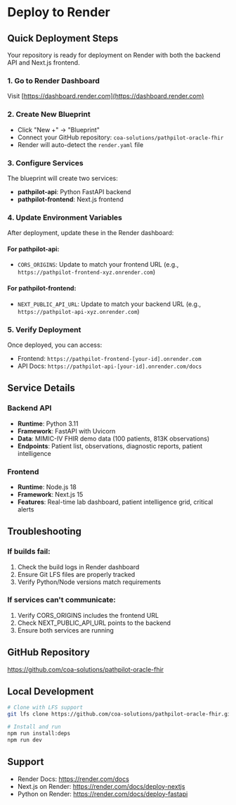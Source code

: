 # Deploy to Render

## Quick Deployment Steps

Your repository is ready for deployment on Render with both the backend API and Next.js frontend.

### 1. Go to Render Dashboard
Visit [https://dashboard.render.com](https://dashboard.render.com)

### 2. Create New Blueprint
- Click "New +" → "Blueprint"
- Connect your GitHub repository: `coa-solutions/pathpilot-oracle-fhir`
- Render will auto-detect the `render.yaml` file

### 3. Configure Services
The blueprint will create two services:
- **pathpilot-api**: Python FastAPI backend
- **pathpilot-frontend**: Next.js frontend

### 4. Update Environment Variables
After deployment, update these in the Render dashboard:

#### For pathpilot-api:
- `CORS_ORIGINS`: Update to match your frontend URL (e.g., `https://pathpilot-frontend-xyz.onrender.com`)

#### For pathpilot-frontend:
- `NEXT_PUBLIC_API_URL`: Update to match your backend URL (e.g., `https://pathpilot-api-xyz.onrender.com`)

### 5. Verify Deployment
Once deployed, you can access:
- Frontend: `https://pathpilot-frontend-[your-id].onrender.com`
- API Docs: `https://pathpilot-api-[your-id].onrender.com/docs`

## Service Details

### Backend API
- **Runtime**: Python 3.11
- **Framework**: FastAPI with Uvicorn
- **Data**: MIMIC-IV FHIR demo data (100 patients, 813K observations)
- **Endpoints**: Patient list, observations, diagnostic reports, patient intelligence

### Frontend
- **Runtime**: Node.js 18
- **Framework**: Next.js 15
- **Features**: Real-time lab dashboard, patient intelligence grid, critical alerts

## Troubleshooting

### If builds fail:
1. Check the build logs in Render dashboard
2. Ensure Git LFS files are properly tracked
3. Verify Python/Node versions match requirements

### If services can't communicate:
1. Verify CORS_ORIGINS includes the frontend URL
2. Check NEXT_PUBLIC_API_URL points to the backend
3. Ensure both services are running

## GitHub Repository
https://github.com/coa-solutions/pathpilot-oracle-fhir

## Local Development
```bash
# Clone with LFS support
git lfs clone https://github.com/coa-solutions/pathpilot-oracle-fhir.git

# Install and run
npm run install:deps
npm run dev
```

## Support
- Render Docs: https://render.com/docs
- Next.js on Render: https://render.com/docs/deploy-nextjs
- Python on Render: https://render.com/docs/deploy-fastapi